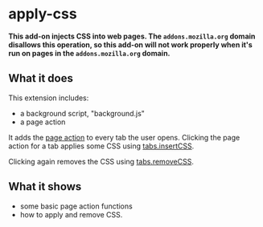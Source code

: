 # apply-css

**This add-on injects CSS into web pages. The `addons.mozilla.org` domain disallows this operation, so this add-on will not work properly when it's run on pages in the `addons.mozilla.org` domain.**

## What it does

This extension includes:

* a background script, "background.js"
* a page action

It adds the [page action](https://developer.mozilla.org/en-US/Add-ons/WebExtensions/API/pageAction)
to every tab the user opens. Clicking the page action
for a tab applies some CSS using [tabs.insertCSS](https://developer.mozilla.org/docs/Mozilla/Add-ons/WebExtensions/API/tabs/insertCSS).

Clicking again removes the CSS using [tabs.removeCSS](https://developer.mozilla.org/docs/Mozilla/Add-ons/WebExtensions/API/tabs/removeCSS).

## What it shows

* some basic page action functions
* how to apply and remove CSS.
